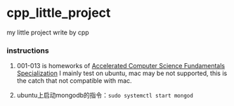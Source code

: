 # cpp_little_project
my little project write by cpp 

### instructions

1. 001-013 is homeworks of [Accelerated Computer Science Fundamentals Specialization](https://www.coursera.org/specializations/cs-fundamentals) 
   I mainly test on ubuntu, mac may be not supported, this is the catch that not compatible with mac.

2. ubuntu上启动mongodb的指令：`sudo systemctl start mongod`